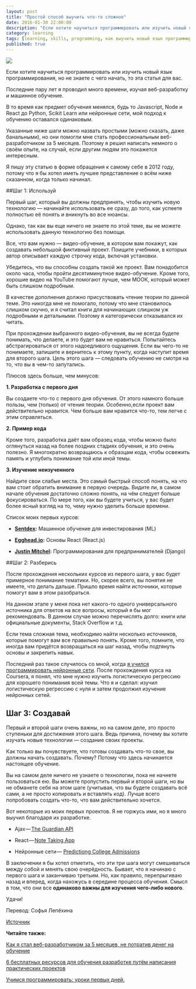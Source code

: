 ```yaml
---
layout: post
title: "Простой способ выучить что-то сложное"
date: 2016-01-30 22:00:00
description: "Если хотите научиться программировать или изучить новый язык программирования, но не знаете с чего начать, то эта статья для вас."
category: learning
tags: [learning, skills, programming, как выучить новый язык программирования, как научиться программировать, как легко выучить что-то новое, с чего начать при изучении программирования]
published: true
---
```


<img src="https://theasder.github.io/img/learn-code.jpg" class="img-responsive" /><br />

Если хотите научиться программировать или изучить новый язык программирования, но не знаете с чего начать, то эта статья для вас.

<!-- more -->

Последние пару лет я проводил много времени, изучая веб-разработку и машинное обучение.

В то время как предмет обучения менялся, будь то Javascript, Node и React до Python, Scikit Learn или нейронные сети, мой подход к обучению оставался одинаковым.

Указанные ниже шаги можно назвать простыми (можно сказать, даже банальными), но они помогли мне стать профессиональным веб-разработчиком за 5 месяцев. Поэтому я решил написать немного о своём опыте, на случай, если другим людям это покажется интересным.

Я пишу эту статью в форме обращения к самому себе в 2012 году, потому что я бы хотел иметь лучшее представление о всём ниже сказанном, когда только начинал.

##Шаг 1: Используй 

Первый шаг, который вы должны предпринять, чтобы изучить новую технологию  &mdash; начинайте использовать ее сразу, до того, как успеете полностью её понять и вникнуть во все нюансы. 

Однако, так как вы еще ничего не знаете по этой теме, вы не можете использовать данную технологию без помощи.

Все, что вам нужно &mdash; видео-обучение, в котором вам покажут, как создавать небольшой фиктивный проект. Поищите учебники, в которых автор описывает каждую строчку кода, включая установки. 

Убедитесь, что вы способны создать такой же проект. Вам понадобится около часа, чтобы пройти десятиминутное видео-обучение. Кроме того, хорошие видео на YouTube помогают лучше, чем МООК, который может быть слишком подробным.

В качестве дополнения должно присуствовать чтение теории по данной теме. Это никогда мне не помогало, потому что мне становилось слишком скучно, и я считал книги для начинающих слишком уж подробными и детальными. Поэтому я категорически отказывался их читать.

При прохождении выбранного видео-обучения, вы не всегда будете понимать, что делаете, и это будет вам не нравиться. Попытайтесь абстрагироваться от этого надоедливого ощущения. Если вы чего-то не понимаете, запишите и вернитесь к этому пункту, когда наступит время для второго шага. Цель этого шага &mdash; следовать обучению не смотря на то, что вы в чем-то запутались.

Плюсов здесь больше, чем минусов:

**1.	Разработка с первого дня**

Вы создаете что-то с первого дня обучения. От этого намного больше пользы, чем (только) от чтения теории. Особенно,если проект вам действительно нравится. Чем больше вам нравится что-то, тем легче с этим справляться.

**2.	Пример кода**

Кроме того, разработка даёт вам образец кода, чтобы можно было оглянуться назад на более поздних стадиях обучения, и это очень полезно. Я многократно возвращаюсь к образцам кода, чтобы освежить память и углубить понимание той или иной темы.

**3.	Изучение неизученного**

Найдите свои слабые места. Это самый быстрый способ понять, на что вам стоит обратить внимание в первую очередь. Видите ли, в самом начале обучения достаточно сложно понять, на чём следует больше фокусироваться. По мере того, как вы будете учиться, у вас будет более ясный взгляд на то, чему нужно уделить больше времени.

Список моих первых курсов:

* **[Sentdex]( https://www.youtube.com/playlist?list=PLQVvvaa0QuDd0flgGphKCej-9jp-QdzZ3):** Машинное обучение для инвестирования (ML)

* **[Egghead.io]( https://twitter.com/eggheadio):** Основы React (React.js)

* **[ Justin Mitchel]( https://www.codingforentrepreneurs.com/):** Программирования для предпринимателей (Django)

##Шаг 2: Разберись

После прохождения нескольких курсов из первого шага, у вас будет примерное понимание тематики. Но, скорее всего, вы понятия не имеете, что делать дальше. Пришло время найти источники, которые помогут вам в этом разобраться.

На данном этапе у меня пока нет какого-то одного универсального источника для ответов на все вопросы, который я бы мог рекомендовать. В данном случае можно перечислять долго: книги или официальные документы, Stack Overflow и т.д.

Если тема сложная тема, необходимо найти  несколько источников, которые помогут вам все правильно понять. Кроме того, помните, что иногда вам придётся возвращаться на шаг назад, чтобы подтянуть основы и закрепить навык.

Последний раз такое случилось со мной, когда [я учился программировать нейронные сети]( https://medium.com/learning-new-stuff/how-to-learn-neural-networks-758b78f2736e#.7ixw1i8zq). После прохождения курса на Coursera, я понял, что мне нужно изучить логистическую регрессию для хорошего понимания всей темы. Что я и сделал: изучил логистическую регрессию с нуля и затем продолжил изучение нейронных сетей. 

## Шаг 3: Создавай

Первый и второй шаги очень важны, но на самом деле, это просто ступеньки для достижения этого шага. Ведь причина, почему вы хотите изучать новые технологии &mdash; создание своих проекты.

Как только вы почувствуете, что готовы создавать что-то свое, вы должны начать создавать. Почему? Потому что здесь начинается настоящее обучение.

Вы на самом деле ничего не узнаете о технологии, пока не начнете пользоваться ею. Вы можете пропустить первый и второй шаги, но вы не обманете себя на этом шаге (учитывая, что вы будете создавать всё сами, а не просто копировать и вставлять код). Лучше всего попробовать создать что-то, что вам действительно хочется.

Вот некоторые из моих первых проектов. Я не горжусь ими, но я много выучил благодаря их разработке. 

* Ajax &mdash; [The Guardian API]( https://github.com/foundry-matrix/The-Guardian)

* React &mdash; [Note Taking App]( https://github.com/foundry-matrix/NoteTakingApp)

* Нейронные сети &mdash; [Predictiong College Admissions]( https://github.com/perborgen/NeuralNetworkNoob)

В заключении я бы хотел отметить, что эти три шага могут смешиваться между собой и менять свою очерёдность. Бывает, что я начинаю с первого шага и заканчиваю третьим. Но, как правило, перепрыгиваю назад и вперед, когда нахожусь в середине процесса обучения. Смысл в том, что они все **одинаково важны для изучения чего-либо нового**.

Удачи!


Перевод: Софья Лепёхина

[Источник](https://medium.com/learning-new-stuff/a-simple-technique-to-learn-hard-stuff-ffaa7879bf7c#.zamkw2ypn)

**Читайте также:**

[Как я стал веб-разработчиком за 5 месяцев, не потратив денег на обучение](http://theasder.github.io/job/2016/01/27/how-I-became-a-web-developer-in-5-months.html)

[6 бесплатных ресурсов для обучения разработке путём написания практических проектов](http://theasder.github.io/learning/2016/01/25/6-online-resources-for-learning-programming.html)

[Учимся программировать: уроки первых дней.](http://theasder.github.io/learning/2016/01/19/learning-to-code-lessons-from-my-early-days.html)
